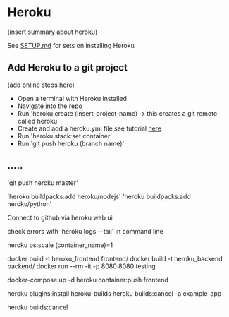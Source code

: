 # Heroku

(insert summary about heroku)

See [SETUP.md](../SETUP.md) for sets on installing Heroku

## Add Heroku to a git project

(add online steps here)

- Open a terminal with Heroku installed
- Navigate into the repo
- Run 'heroku create (insert-project-name) -> this creates a git remote called heroku
- Create and add a heroku.yml file see tutorial [here](https://devcenter.heroku.com/articles/build-docker-images-heroku-yml#getting-started-existing-app)
- Run 'heroku stack:set container'
- Run 'git push heroku (branch name)'

## .....

'git push heroku master'

'heroku buildpacks:add heroku/nodejs'
'heroku buildpacks:add heroku/python'

Connect to github via heroku web ui

check errors with 'heroku logs --tail' in command line

heroku ps:scale (container_name)=1

docker build -t heroku_frontend frontend/
docker build -t heroku_backend backend/
docker run --rm -it -p 8080:8080 testing

docker-compose up -d
heroku container:push frontend

heroku plugins:install heroku-builds
heroku builds:cancel <id> -a example-app

heroku builds:cancel
